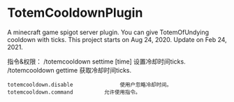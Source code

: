 # TotemCooldownPlugin
 A minecraft game spigot server plugin.
You can give TotemOfUndying cooldown with ticks.
This project starts on Aug 24, 2020.
Update on Feb 24, 2021.


指令&权限：
    /totemcooldown settime [time]   设置冷却时间ticks.
    /totemcooldown gettime            获取冷却时间ticks.

    totemcooldown.disable               使用户忽略冷却时间。
    totemcooldown.command          允许使用指令。
